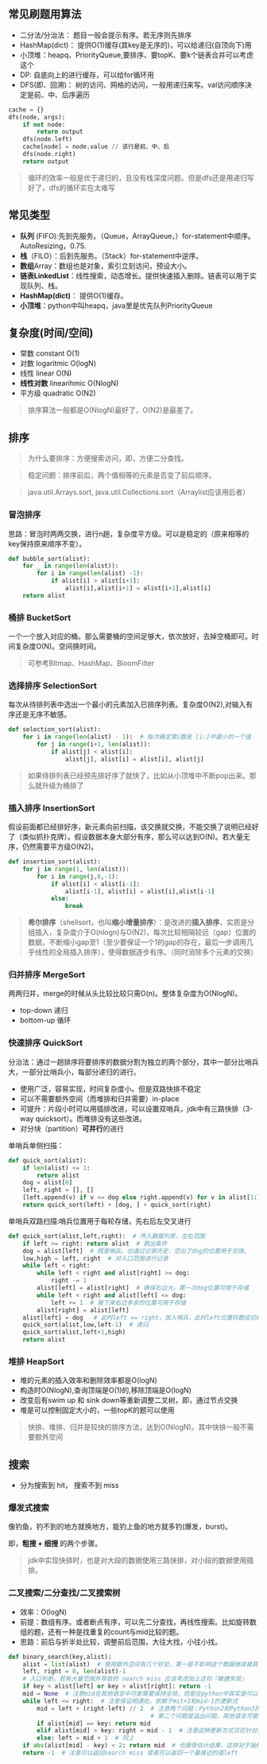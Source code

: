 ## 常见刷题用算法
+ 二分法/分治法： 题目一般会提示有序。若无序则先排序
+ HashMap(dict)： 提供O(1)缓存(其key是无序的)，可以给递归(自顶向下)用
+ 小顶堆：heapq、PriorityQueue,要排序、要topK、要k个链表合并可以考虑这个
+ DP: 自底向上的进行缓存，可以给for循环用
+ DFS(即、回溯)： 树的访问、网格的访问，一般用递归来写。val访问顺序决定是前、中、后序遍历
```python 
cache = {}
dfs(node, args):
    if not node:
        return output 
    dfs(node.left)
    cache[node] = node.value // 该行是前、中、后
    dfs(node.right)
    return output 
```

> 循环的效率一般是优于递归的，且没有栈深度问题。但是dfs还是用递归写好了，dfs的循环实在太难写

## 常见类型
+ **队列**  (FIFO):先到先服务。（Queue，ArrayQueue，）for-statement中顺序。AutoResizing，0.75.
+ **栈**（FILO）：后到先服务。（Stack）for-statement中逆序。
+ **数组**Array：数组也是对象，索引立刻访问，预设大小。
+ **链表LinkedList**：线性搜索，动态增长。提供快速插入删除。链表可以用于实现队列、栈。
+ **HashMap(dict)**： 提供O(1)缓存。
+ **小顶堆**：python中叫heapq，java里是优先队列PriorityQueue

## 复杂度(时间/空间)
+ 常数 constant O(1) 
+ 对数 logaritmic  O(logN)  
+ 线性 linear   O(N)   
+ **线性对数** linearihmic O(NlogN) 
+ 平方级  quadratic   O(N2)   
> 排序算法一般都是O(NlogN)最好了，O(N2)是最差了。


## 排序
> 为什么要排序：方便搜索访问，即，方便二分查找。

> 稳定问题：排序前后，两个值相等的元素是否变了前后顺序。

> java.util.Arrays.sort, java.util.Collections.sort（Arraylist应该用后者）

### 冒泡排序
思路：冒泡时两两交换，进行n趟，复杂度平方级。可以是稳定的（原来相等的key保持原来顺序不变）。
``` python 
def bubble_sort(alist):
    for _ in range(len(alist)):
        for i in range(len(alist) -1):
            if alist[i] > alist[i+1]:
                alist[i],alist[i+1] = alist[i+1],alist[i]
    return alist
```

### 桶排 BucketSort  
一个一个放入对应的桶。那么需要桶的空间足够大，依次放好，去掉空桶即可。时间复杂度O(N)。空间换时间。
> 可参考Bitmap、HashMap、BloomFilter 

### 选择排序 SelectionSort
每次从待排列表中选出一个最小的元素加入已排序列表。复杂度O(N2),对输入有序还是无序不敏感。
``` python
def selection_sort(alist):
    for i in range(len(alist) - 1):  # 每次确定第i数是 [i:]中最小的一个值
        for j in range(i+1, len(alist)):
            if alist[j] < alist[i]:
                alist[j], alist[i] = alist[i], alist[j]
```
> 如果待排列表已经预先排好序了就快了，比如从小顶堆中不断pop出来。那么就升级为桶排了

### 插入排序 InsertionSort 
假设前面都已经排好序，新元素向前扫描，该交换就交换，不能交换了说明已经好了（类似抓扑克牌）。假设数据本身大部分有序，那么可以达到O(N)。若大量无序，仍然需要平方级O(N2)。
``` python
def insertion_sort(alist):
    for j in range(1, len(alist)):
        for i in range(j,0,-1):
            if alist[i] < alist[i-1]:
                alist[i-1], alist[i] = alist[i],alist[i-1]
            else:
                break
```
> **希尔排序**（shellsort，也叫**缩小增量排序**）：是改进的**插入排序**，实质是分组插入，复杂度介于O(nlogn)与O(N2)，每次比较相隔较远（gap）位置的数据，不断缩小gap至1（至少要保证一个1的gap的存在，最后一步调用几乎线性的全局插入排序），使得数据逐步有序。（同时消除多个元素的交换）

### 归并排序 MergeSort
两两归并，merge的时候从头比较比较只需O(n)。整体复杂度为O(NlogN)。
+ top-down 递归
+ bottom-up 循环

### 快速排序 QuickSort
分治法：通过一趟排序将要排序的数据分割为独立的两个部分，其中一部分比哨兵大，一部分比哨兵小，每部分递归的进行。
- 使用广泛，容易实现，时间复杂度小。但是双路快排不稳定
- 可以不需要额外空间（而堆排和归并需要）in-place
- 可提升：片段小时可以用插排改进，可以设置双哨兵，jdk中有三路快排（3-way quicksort）。而堆排没有这些改进。
- 对分块（partition）**可并行**的进行

单哨兵单侧扫描：
``` python 
def quick_sort(alist):
    if len(alist) <= 1:
        return alist
    dog = alist[0]
    left, right = [], []
    [left.append(v) if v <= dog else right.append(v) for v in alist[1:]]
    return quick_sort(left) + [dog, ] + quick_sort(right)
```
单哨兵双路扫描:哨兵位置用于每轮存储，先右后左交叉进行
``` python 
def quick_sort(alist,left,right):  # 传入数据列表，左右范围
    if left >= right: return alist  # 跳出条件
    dog = alist[left]  # 既是哨兵。也通过记录历史，空出了dog的位置用于交换。
    low,high = left, right  # 对入口范围进行记录
    while left < right:
        while left < right and alist[right] >= dog:
            right -= 1  
        alist[left] = alist[right]  # 确保右边大，第一次dog位置可用于存储
        while left < right and alist[left] <= dog:
            left += 1  # 接下来右边多余的位置可用于存储 
        alist[right] = alist[left]
    alist[left] = dog   # 此时left == right，放入哨兵，此时left位置将数组切成了两半
    quick_sort(alist,low,left-1)  # 递归
    quick_sort(alist,left+1,high)
    return alist
```

### 堆排 HeapSort
+ 堆的元素的插入效率和删除效率都是O(logN)
+ 构造时O(NlogN),查询顶端是O(1)的,移除顶端是O(logN)
+ 改变后有swim up 和 sink down等重新调整二叉树，即，通过节点交换
+ 堆是可以控制固定大小的，一些topK的题可以使用

> 快排、堆排、归并是较快的排序方法，达到O(NlogN)。其中快排一般不需要额外空间

## 搜索
+ 分为搜索到 hit， 搜索不到 miss

### 爆发式搜索
像钓鱼，钓不到的地方就换地方，能钓上鱼的地方就多钓(爆发，burst)。

即，**粗搜 + 细搜** 的两个步骤。
> jdk中实现快排时，也是对大段的数据使用三路快排，对小段的数据使用插排。

### 二叉搜索/二分查找/二叉搜索树
+ 效率：O(logN)
+ 前提：数组有序。或者断点有序，可以先二分查找，再线性搜索。比如旋转数组的题，还有一种是找重复的count与mid比较的题。
+ 思路：前后与折半处比较，调整前后范围，大往大找，小往小找。

```python
def binary_search(key,alist):
    alist = list(alist)  # 使用额外空间有几个好处，第一是不影响这个数据继续被其他线程使用，第二是不容易修改全局数据，第三是支持迭代器过来的流式数据
    left, right = 0, len(alist)-1 
    # 入口判断，若有大量范围外导致的 search miss 应该考虑加上这句『敏捷失败』
    if key < alist[left] or key > alist[right]: return -1
    mid = None  # 注意mid在其他语言中可能需要保持全局，但是在python中其实是可以在while之后将mid穿透到下面去的，并没有销毁
    while left <= right:  # 注意保证相遇处。依赖于mit+1和mid-1的更新式
        mid = left + (right-left) // 2  # 注意两个问题：Python2和Python3的除法略有区别，请使用这种无歧义的写法；
                                        # 第二个问题是溢出问题，其他语言可能考虑直接相加的溢出，Python基本没有这个问题，可以直接相加
        if alist[mid] == key: return mid
        elif alist[mid] > key: right = mid - 1  # 注意这种更新方式仅仅针对整数，若将二分查找用于凸函数的0点求值，可能要考虑无最小增量的更新式，但是带来了新的问题是while条件如果继续使用相等会不会陷入死循环，或许要额外增加判断条件或者使用一个最小增量
        else: left = mid + 1  # 同上
    if abs(alist[mid] - key) < 2: return mid  # 也接受估计结果，这样对于抽样之后进行搜索也是有好处的
    return -1  # 注意可以返回search miss 或者可以返回一个最接近的值left
```


